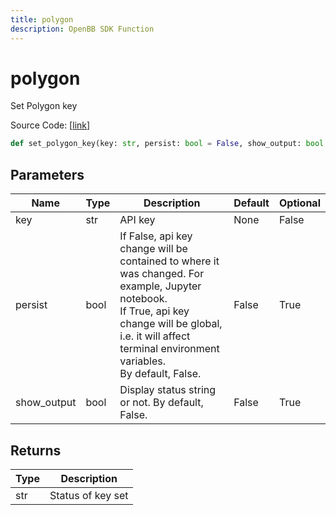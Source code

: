 ```yaml
---
title: polygon
description: OpenBB SDK Function
---
```


# polygon

Set Polygon key

Source Code: [[link](https://github.com/OpenBB-finance/OpenBBTerminal/tree/main/openbb_terminal/keys_model.py#L448)]

```python
def set_polygon_key(key: str, persist: bool = False, show_output: bool = False) -> str
```
## Parameters

| Name | Type | Description | Default | Optional |
| ---- | ---- | ----------- | ------- | -------- |
| key | str | API key | None | False |
| persist | bool | If False, api key change will be contained to where it was changed. For example, Jupyter notebook.<br/>If True, api key change will be global, i.e. it will affect terminal environment variables.<br/>By default, False. | False | True |
| show_output | bool | Display status string or not. By default, False. | False | True |

## Returns

| Type | Description |
| ---- | ----------- |
| str | Status of key set |

